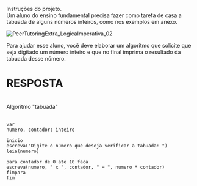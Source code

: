 Instruções do projeto.
<br>
Um aluno do ensino fundamental precisa fazer como tarefa de casa a tabuada de alguns números inteiros, como nos exemplos em anexo.

![PeerTutoringExtra_LogicaImperativa_02](https://github.com/jedsonjhones/Softex-Backend/assets/39849707/0347e1b7-c2ba-4609-84df-b83969865dd0)

Para ajudar esse aluno, você deve elaborar um algoritmo que solicite que seja digitado um número inteiro e que no final imprima o resultado da tabuada desse número.

# RESPOSTA
<br>
Algoritmo "tabuada" <br>
<br>

    var
    numero, contador: inteiro

    inicio
    escreva("Digite o número que deseja verificar a tabuada: ")
    leia(numero)
  
    para contador de 0 ate 10 faca
    escreva(numero, " x ", contador, " = ", numero * contador)
    fimpara
    fim
